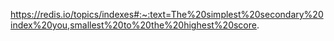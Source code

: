 https://redis.io/topics/indexes#:~:text=The%20simplest%20secondary%20index%20you,smallest%20to%20the%20highest%20score.
